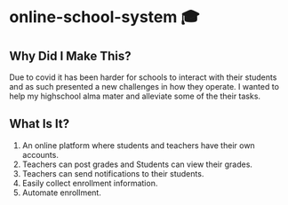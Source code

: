# online-school-system 🎓

## Why Did I Make This?
Due to covid it has been harder for schools to interact with their students and as such presented a new challenges in how they operate.
I wanted to help my highschool alma mater and alleviate some of the their tasks. 

## What Is It?
1. An online platform where students and teachers have their own accounts.
2. Teachers can post grades and Students can view their grades.
3. Teachers can send notifications to their students.
4. Easily collect enrollment information.
5. Automate enrollment.


